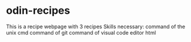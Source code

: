 # odin-recipes
This is a recipe webpage with 3 recipes
Skills necessary:   command of the unix cmd
                    command of git
                    command of visual code editor
                    html
